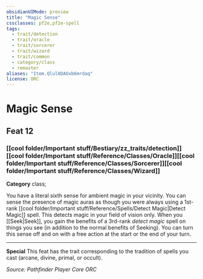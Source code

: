 ```yaml
---
obsidianUIMode: preview
title: "Magic Sense"
cssclasses: pf2e,pf2e-spell
tags:
  - trait/detection
  - trait/oracle
  - trait/sorcerer
  - trait/wizard
  - trait/common
  - category/class
  - remaster
aliases: "Item.Qlul8DAOxb6mrdaq"
license: ORC
---
```

# Magic Sense
## Feat 12
### [[cool folder/Important stuff/Bestiary/zz_traits/detection]][[cool folder/Important stuff/Reference/Classes/Oracle]][[cool folder/Important stuff/Reference/Classes/Sorcerer]][[cool folder/Important stuff/Reference/Classes/Wizard]]

**Category** class; 




You have a literal sixth sense for ambient magic in your vicinity. You can sense the presence of magic auras as though you were always using a 1st-rank [[cool folder/Important stuff/Reference/Spells/Detect Magic|Detect Magic]] spell. This detects magic in your field of vision only. When you [[Seek|Seek]], you gain the benefits of a 3rd-rank _detect magic_ spell on things you see (in addition to the normal benefits of Seeking). You can turn this sense off and on with a free action at the start or the end of your turn.

* * *

**Special** This feat has the trait corresponding to the tradition of spells you cast (arcane, divine, primal, or occult).

*Source: Pathfinder Player Core*
*ORC*